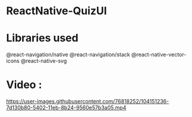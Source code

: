 # ReactNative-QuizUI

# Libraries used
@react-navigation/native
@react-navigation/stack
@react-native-vector-icons
@react-native-svg

# Video : 
https://user-images.githubusercontent.com/76818252/104151236-7d130b80-5402-11eb-8b24-9560e57b3a05.mp4
